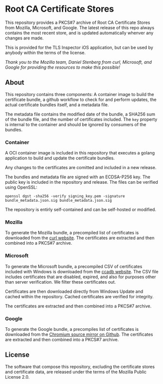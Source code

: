 # Root CA Certificate Stores

This repository provides a PKCS#7 archive of Root CA Certificate Stores from Mozilla, Microsoft, and Google. The latest
release of this repo always contains the most recent store, and is updated automatically whenver any changes are made.

This is provided for the TLS Inspector iOS application, but can be used by anybody within the terms of the license.

*Thank you to the Mozilla team, Daniel Stenberg from curl, Microsoft, and Google for providing the resources to make this possible!*

## About

This repository contains three components: A container image to build the certificate bundle, a github workflow to check
for and perform updates, the actual certificate bundles itself, and a metadata file.

The metadata file contains the modified date of the bundle, a SHA256 sum of the bundle file, and the number of
certificates included. The `key` property is internal to the container and should be ignored by consumers of the
bundles.

### Container

A OCI container image is included in this repository that executes a golang application to build and update the
certificate bundles.

Any changes to the certificates are comitted and included in a new release.

The bundles and metadata file are signed with an ECDSA-P256 key. The public key is included in the repository and
release. The files can be verified using OpenSSL:

```
openssl dgst -sha256 -verify signing_key.pem -signature bundle_metadata.json.sig bundle_metadata.json.sig
```

The repository is entirly self-contained and can be self-hosted or modified.

### Mozilla

To generate the Mozilla bundle, a precompiled list of certificates is downloaded from the
[curl website](https://curl.se/docs/caextract.html). The certificates are extracted and then combined into a PKCS#7
archive.

### Microsoft

To generate the Microsoft bundle, a precompiled CSV of certificates included with Windows is downloaded from the
[ccadb website](https://ccadb-public.secure.force.com/microsoft/IncludedCACertificateReportForMSFTCSV). The CSV file
includes certificates that are disabled, expired, and also for purposes other than server verification. We filter these
certificates out.

Certificates are then downloaded directly from Windows Update and cached within the repository. Cached certificates are
verified for integrity.

The certificates are extracted and then combined into a PKCS#7 archive.

### Google

To generate the Google bundle, a precompiles list of certificates is downloaded from the
[Chromium source mirror on Github](https://github.com/chromium/chromium/blob/main/net/data/ssl/chrome_root_store/root_store.certs).
The certificates are extracted and then combined into a PKCS#7 archive.

## License

The software that compose this repository, excluding the certificate stores and certificate data, are released under the
terms of the Mozilla Public License 2.0.
